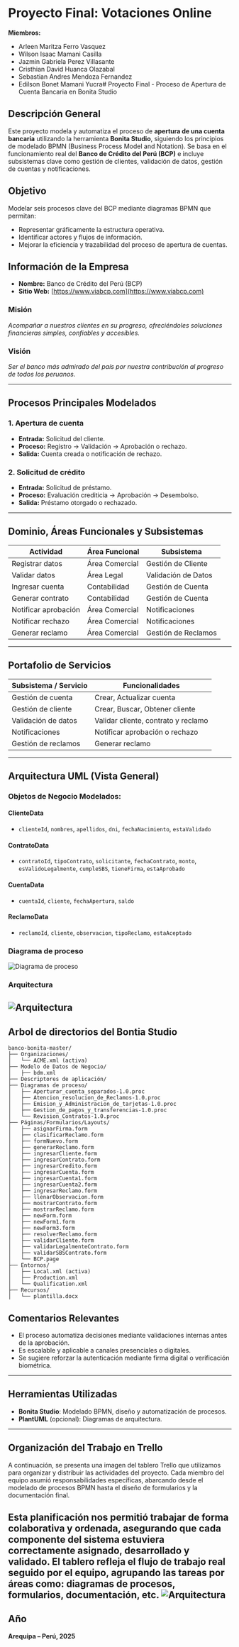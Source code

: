 
# **Proyecto Final: Votaciones Online**


**Miembros:**

-   Arleen Maritza Ferro Vasquez
-   Wilson Isaac Mamani Casilla
-   Jazmin Gabriela Perez Villasante
-   Cristhian David Huanca Olazabal
-   Sebastian Andres Mendoza Fernandez
-   Edilson Bonet Mamani Yucra# Proyecto Final - Proceso de Apertura de Cuenta Bancaria en Bonita Studio

## Descripción General

Este proyecto modela y automatiza el proceso de **apertura de una cuenta bancaria** utilizando la herramienta **Bonita Studio**, siguiendo los principios de modelado BPMN (Business Process Model and Notation). Se basa en el funcionamiento real del **Banco de Crédito del Perú (BCP)** e incluye subsistemas clave como gestión de clientes, validación de datos, gestión de cuentas y notificaciones.

## Objetivo

Modelar seis procesos clave del BCP mediante diagramas BPMN que permitan:
- Representar gráficamente la estructura operativa.
- Identificar actores y flujos de información.
- Mejorar la eficiencia y trazabilidad del proceso de apertura de cuentas.

## Información de la Empresa

- **Nombre:** Banco de Crédito del Perú (BCP)  
- **Sitio Web:** [https://www.viabcp.com](https://www.viabcp.com)

### Misión
*Acompañar a nuestros clientes en su progreso, ofreciéndoles soluciones financieras simples, confiables y accesibles.*

### Visión
*Ser el banco más admirado del país por nuestra contribución al progreso de todos los peruanos.*

---

## Procesos Principales Modelados

### 1. **Apertura de cuenta**
- **Entrada:** Solicitud del cliente.
- **Proceso:** Registro → Validación → Aprobación o rechazo.
- **Salida:** Cuenta creada o notificación de rechazo.

### 2. **Solicitud de crédito**
- **Entrada:** Solicitud de préstamo.
- **Proceso:** Evaluación crediticia → Aprobación → Desembolso.
- **Salida:** Préstamo otorgado o rechazado.

---

## Dominio, Áreas Funcionales y Subsistemas

| Actividad             | Área Funcional   | Subsistema          |
|----------------------|------------------|---------------------|
| Registrar datos      | Área Comercial   | Gestión de Cliente  |
| Validar datos        | Área Legal       | Validación de Datos |
| Ingresar cuenta      | Contabilidad     | Gestión de Cuenta   |
| Generar contrato     | Contabilidad     | Gestión de Cuenta   |
| Notificar aprobación | Área Comercial   | Notificaciones      |
| Notificar rechazo    | Área Comercial   | Notificaciones      |
| Generar reclamo      | Área Comercial   | Gestión de Reclamos |

---

## Portafolio de Servicios

| Subsistema / Servicio     | Funcionalidades                         |
|---------------------------|------------------------------------------|
| Gestión de cuenta         | Crear, Actualizar cuenta                 |
| Gestión de cliente        | Crear, Buscar, Obtener cliente           |
| Validación de datos       | Validar cliente, contrato y reclamo      |
| Notificaciones            | Notificar aprobación o rechazo           |
| Gestión de reclamos       | Generar reclamo                          |

---

## Arquitectura UML (Vista General)

### Objetos de Negocio Modelados:

#### ClienteData
- `clienteId`, `nombres`, `apellidos`, `dni`, `fechaNacimiento`, `estaValidado`

#### ContratoData
- `contratoId`, `tipoContrato`, `solicitante`, `fechaContrato`, `monto`, `esValidoLegalmente`, `cumpleSBS`, `tieneFirma`, `estaAprobado`

#### CuentaData
- `cuentaId`, `cliente`, `fechaApertura`, `saldo`

#### ReclamoData
- `reclamoId`, `cliente`, `observacion`, `tipoReclamo`, `estaAceptado`
### Diagrama de proceso
![Diagrama de proceso](img/dg1.png)
### Arquitectura
![Arquitectura](img/aq.png)
---
## Arbol de directorios del Bontia Studio
```plaintext
banco-bonita-master/
├── Organizaciones/
│   └── ACME.xml (activa)
├── Modelo de Datos de Negocio/
│   ├── bdm.xml
├── Descriptores de aplicación/
├── Diagramas de proceso/
│   ├── Aperturar_cuenta_separados-1.0.proc
│   ├── Atencion_resolucion_de_Reclamos-1.0.proc
│   ├── Emision_y_Administracion_de_tarjetas-1.0.proc
│   ├── Gestion_de_pagos_y_transferencias-1.0.proc
│   └── Revision_Contratos-1.0.proc
├── Páginas/Formularios/Layouts/
│   ├── asignarFirma.form
│   ├── clasificarReclamo.form
│   ├── formNuevo.form
│   ├── generarReclamo.form
│   ├── ingresarCliente.form
│   ├── ingresarContrato.form
│   ├── ingresarCredito.form
│   ├── ingresarCuenta.form
│   ├── ingresarCuenta1.form
│   ├── ingresarCuenta2.form
│   ├── ingresarReclamo.form
│   ├── llenarObservacion.form
│   ├── mostrarContrato.form
│   ├── mostrarReclamo.form
│   ├── newForm.form
│   ├── newForm1.form
│   ├── newForm3.form
│   ├── resolverReclamo.form
│   ├── validarCliente.form
│   ├── validarLegalmenteContrato.form
│   ├── validarSBSContrato.form
│   └── BCP.page
├── Entornos/
│   ├── Local.xml (activa)
│   ├── Production.xml
│   └── Qualification.xml
├── Recursos/
│   └── plantilla.docx
```
## Comentarios Relevantes

- El proceso automatiza decisiones mediante validaciones internas antes de la aprobación.
- Es escalable y aplicable a canales presenciales o digitales.
- Se sugiere reforzar la autenticación mediante firma digital o verificación biométrica.

---

## Herramientas Utilizadas

- **Bonita Studio**: Modelado BPMN, diseño y automatización de procesos.
- **PlantUML** (opcional): Diagramas de arquitectura.

---
## Organización del Trabajo en Trello
A continuación, se presenta una imagen del tablero Trello que utilizamos para organizar y distribuir las actividades del proyecto. Cada miembro del equipo asumió responsabilidades específicas, abarcando desde el modelado de procesos BPMN hasta el diseño de formularios y la documentación final.

Esta planificación nos permitió trabajar de forma colaborativa y ordenada, asegurando que cada componente del sistema estuviera correctamente asignado, desarrollado y validado. El tablero refleja el flujo de trabajo real seguido por el equipo, agrupando las tareas por áreas como: diagramas de procesos, formularios, documentación, etc.
![Arquitectura](img/trello.png)
---
## Año

**Arequipa – Perú, 2025**
